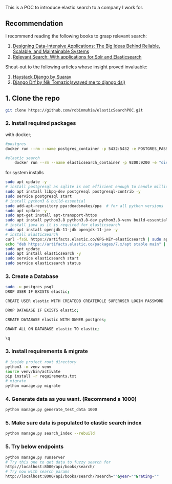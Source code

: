 This is a POC to introduce elastic search to a company I work for.

## Recommendation

I recommend reading the following books to grasp relevant search:

1. [Designing Data-Intensive Applications: The Big Ideas Behind Reliable, Scalable, and Maintainable Systems](https://www.amazon.com/Designing-Data-Intensive-Applications-Reliable-Maintainable/dp/1449373321)
2. [Relevant Search: With applications for Solr and Elasticsearch](https://www.amazon.com/Relevant-Search-applications-Solr-Elasticsearch/dp/161729277X)

Shout-out to the following articles whose insight proved invaluable:

1. [Haystack Django by Suarav](https://www.linkedin.com/pulse/build-blazing-fast-rest-api-using-django-haystack-saurav-sharma/)
2. [Django Drf by Nik Tomazic(swayed me to django dsl)](https://www.testdriven.io/blog/django-drf-elasticsearch/)

## 1. Clone the repo

```bash
git clone https://github.com/robinmuhia/elasticSearchPOC.git

```

### 2. Install required packages

with docker;

```bash
#postgres
docker run --rm --name postgres_container -p 5432:5432 -e POSTGRES_PASSWORD=mysecretpassword -d postgres:latest

#elastic search
    docker run --rm --name elasticsearch_container -p 9200:9200 -e "discovery.type=single-node" -e "xpack.security.enabled=false" elasticsearch:8.10.2

```

for system installs

```bash
sudo apt update -y
# install postgresql as sqlite is not efficient enough to handle millions of records
sudo apt install libpq-dev postgresql postgresql-contrib -y
sudo service postgresql start
# install python3 & build-essential
sudo add-apt-repository ppa:deadsnakes/ppa  # for all python versions
sudo apt update -y
sudo apt-get install apt-transport-https
sudo apt install python3.8 python3.8-dev python3.8-venv build-essential -y
# install java as it is required for elasticsearch
sudo apt install openjdk-11-jdk openjdk-11-jre -y
# install ElasticSearch
curl -fsSL https://artifacts.elastic.co/GPG-KEY-elasticsearch | sudo apt-key add -
echo "deb https://artifacts.elastic.co/packages/7.x/apt stable main" | sudo tee -a /etc/apt/sources.list.d/elastic-7.x.list
sudo apt update
sudo apt install elasticsearch -y
sudo service elasticsearch start
sudo service elasticsearch status
```

### 3. Create a Database

```bash
sudo -u postgres psql
DROP USER IF EXISTS elastic;

CREATE USER elastic WITH CREATEDB CREATEROLE SUPERUSER LOGIN PASSWORD 'elastic';

DROP DATABASE IF EXISTS elastic;

CREATE DATABASE elastic WITH OWNER postgres;

GRANT ALL ON DATABASE elastic TO elastic;

\q
```

### 3. Install requirements & migrate

```bash
# inside project root directory
python3 -m venv venv
source venv/bin/activate
pip install -r requirements.txt
# migrate
python manage.py migrate
```

### 4. Generate data as you want. (Recommend a 1000)

```bash
python manage.py generate_test_data 1000
```

### 5. Make sure data is populated to elastic search index

```bash
python manage.py search_index --rebuild
```

### 5. Try below endpoints

```bash
python manage.py runserver
# Try this one to get data to fuzzy search for
http://localhost:8000/api/books/search/
# Try now with search params
http://localhost:8000/api/books/search/?search=""&year=""&rating=""
```
